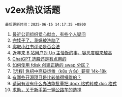 # v2ex热议话题

`最后更新时间：2025-06-15 14:17:35 +0800`

1. [最近公司组织爱心献血，有些个人疑问](https://www.v2ex.com/t/1138594)
1. [完犊子了，我妈被洗脑了](https://www.v2ex.com/t/1138669)
1. [爬取小红书评论是否合法](https://www.v2ex.com/t/1138599)
1. [近年来 B 站用户对 Up 主恰饭的事，容忍度越来越高](https://www.v2ex.com/t/1138643)
1. [ChatGPT 选股还是有点用的](https://www.v2ex.com/t/1138564)
1. [如何使用 fdisk 创建正确的 swap 分区？](https://www.v2ex.com/t/1138590)
1. [[远程] 急招中高级运维（k8s 方向）薪资 14k-18k](https://www.v2ex.com/t/1138595)
1. [有哪些开源项目是比较值得捐赠的？](https://www.v2ex.com/t/1138596)
1. [请问有没有什么办法能批量把 docx 格式转成 doc 格式](https://www.v2ex.com/t/1138561)
1. [求助，关于新手第一辆公路车的选择](https://www.v2ex.com/t/1138618)

